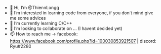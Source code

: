 - 👋 Hi, I’m @ThiennLongg
- 👀 I’m interested in learning code from everyone, if you don't mind give me some advices 
- 🌱 I’m currently learning C/C++
- 💞️ I’m looking to collaborate on ... (I havent decided yet)
- 📫 How to reach me -> 
      facebook: https://www.facebook.com/profile.php?id=100030853921507 | 
      discord: Ryu#2280

<!---
ThiennLongg/ThiennLongg is a ✨ special ✨ repository because its `README.md` (this file) appears on your GitHub profile.
You can click the Preview link to take a look at your changes.
--->
